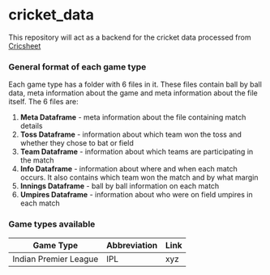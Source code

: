 # cricket_data

This repository will act as a backend for the cricket data processed from [Cricsheet](https://wwww.cricsheet.org)

### General format of each game type

Each game type has a folder with 6 files in it. These files contain ball by ball data, meta information about the game and meta information about the file itself.
The 6 files are: <br>

1. **Meta Dataframe** - meta information about the file containing match details
2. **Toss Dataframe** - information about which team won the toss and whether they chose to bat or field
3. **Team Dataframe** - information about which teams are participating in the match
4. **Info Dataframe** - information about where and when each match occurs. It also contains which team won the match and by what margin
5. **Innings Dataframe** - ball by ball information on each match
6. **Umpires Dataframe** - information about who were on field umpires in each match <br>

### Game types available <br>

| Game Type             | Abbreviation | Link |
| --- | --- | --- |
| Indian Premier League | IPL          | xyz  |
